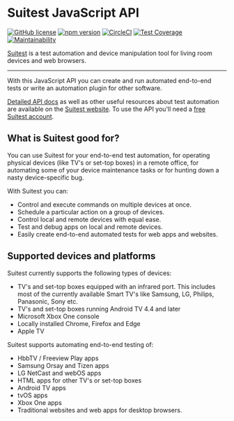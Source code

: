 # Suitest JavaScript API

[![GitHub license](https://img.shields.io/badge/license-MIT-blue.svg)](https://github.com/SuitestAutomation/suitest-js-api/blob/latest/LICENSE)
[![npm version](https://img.shields.io/npm/v/suitest-js-api.svg?style=flat)](https://www.npmjs.com/package/suitest-js-api)
[![CircleCI](https://circleci.com/gh/SuitestAutomation/suitest-js-api/tree/latest.svg?style=shield)](https://circleci.com/gh/SuitestAutomation/suitest-js-api/tree/latest)
[![Test Coverage](https://api.codeclimate.com/v1/badges/02661808dc132b86710d/test_coverage)](https://codeclimate.com/github/SuitestAutomation/suitest-js-api/test_coverage)
[![Maintainability](https://api.codeclimate.com/v1/badges/02661808dc132b86710d/maintainability)](https://codeclimate.com/github/SuitestAutomation/suitest-js-api/maintainability)

[Suitest](https://suite.st) is a test automation and device manipulation tool
for living room devices and web browsers. 

------- 

With this JavaScript API you can create and run automated end-to-end tests
or write an automation plugin for other software.

[Detailed API docs](https://suite.st/docs/suitest-api/) as well as other useful
resources about test automation are available on the 
[Suitest website](https://suite.st/docs/). To use the API you'll need a
[free Suitest account](https://the.suite.st/registration).

## What is Suitest good for?

You can use Suitest for your end-to-end test automation, for operating physical
devices (like TV's or set-top boxes) in a remote office, for automating some of
your device maintenance tasks or for hunting down a nasty device-specific bug.

With Suitest you can:

- Control and execute commands on multiple devices at once.
- Schedule a particular action on a group of devices.
- Control local and remote devices with equal ease.
- Test and debug apps on local and remote devices.
- Easily create end-to-end automated tests for web apps and websites.

## Supported devices and platforms

Suitest currently supports the following types of devices:

- TV's and set-top boxes equipped with an infrared port. This includes most of
the currently available Smart TV's like Samsung, LG, Philips, Panasonic, Sony
etc.
- TV's and set-top boxes running Android TV 4.4 and later
- Microsoft Xbox One console
- Locally installed Chrome, Firefox and Edge
- Apple TV

Suitest supports automating end-to-end testing of:

- HbbTV / Freeview Play apps
- Samsung Orsay and Tizen apps
- LG NetCast and webOS apps 
- HTML apps for other TV's or set-top boxes
- Android TV apps
- tvOS apps
- Xbox One apps
- Traditional websites and web apps for desktop browsers.






